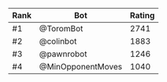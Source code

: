 Rank|Bot|Rating
---|---|---
#1|@ToromBot|2741
#2|@colinbot|1883
#3|@pawnrobot|1246
#4|@MinOpponentMoves|1040
